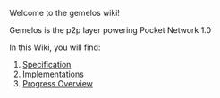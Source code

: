 Welcome to the gemelos wiki!

Gemelos is the p2p layer powering Pocket Network 1.0

In this Wiki, you will find:

1. [Specification](https://github.com/pokt-network/gemelos/wiki/Specification)
2. [Implementations](https://github.com/pokt-network/gemelos/wiki/Implementations)
3. [Progress Overview](https://github.com/pokt-network/gemelos/wiki/Progress_Overview)
